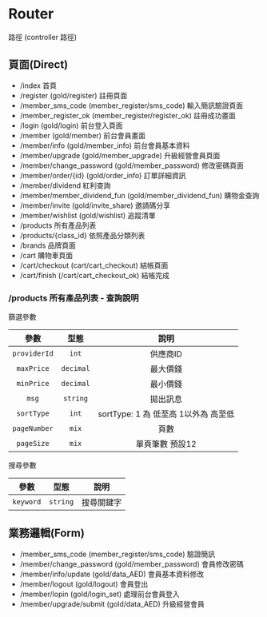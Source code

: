 
# Router

路徑 (controller 路徑)

## 頁面(Direct)

- /index 首頁
- /register (gold/register) 註冊頁面
- /member_sms_code (member_register/sms_code) 輸入簡訊驗證頁面
- /member_register_ok (member_register/register_ok) 註冊成功畫面
- /login (gold/login) 前台登入頁面
- /member (gold/member) 前台會員畫面
- /member/info (gold/member_info) 前台會員基本資料
- /member/upgrade (gold/member_upgrade) 升級經營會員頁面
- /member/change_password (gold/member_password) 修改密碼頁面
- /member/order/{id} (gold/order_info) 訂單詳細資訊
- /member/dividend 紅利查詢
- /member/member_dividend_fun (gold/member_dividend_fun) 購物金查詢
- /member/invite (gold/invite_share) 邀請碼分享
- /member/wishlist (gold/wishlist) 追蹤清單
- /products 所有產品列表
- /products/{class_id} 依照產品分類列表
- /brands 品牌頁面
- /cart 購物車頁面
- /cart/checkout (cart/cart_checkout) 結帳頁面
- /cart/finish (/cart/cart_checkout_ok) 結帳完成

### /products 所有產品列表 - 查詢說明

篩選參數

|     參數     |   型態    |                 說明                 |
| :----------: | :-------: | :----------------------------------: |
| `providerId` |   `int`   |               供應商ID               |
|  `maxPrice`  | `decimal` |               最大價錢               |
|  `minPrice`  | `decimal` |               最小價錢               |
|    `msg`     | `string`  |               拋出訊息               |
|  `sortType`  |   `int`   | sortType: 1 為 低至高 1以外為 高至低 |
| `pageNumber` |   `mix`   |                 頁數                 |
|  `pageSize`  |   `mix`   |           單頁筆數 預設12            |

搜尋參數

|   參數    |   型態   |    說明    |
| :-------: | :------: | :--------: |
| `keyword` | `string` | 搜尋關鍵字 |

## 業務邏輯(Form)

- /member_sms_code (member_register/sms_code) 驗證簡訊
- /member/change_password (gold/member_password) 會員修改密碼
- /member/info/update (gold/data_AED) 會員基本資料修改
- /member/logout (gold/logout) 會員登出
- /member/lopin (gold/login_set) 處理前台會員登入
- /member/upgrade/submit (gold/data_AED) 升級經營會員
